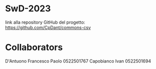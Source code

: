 # SwD-2023
link alla repository GitHub del progetto: https://github.com/CpDant/commons-csv
# Collaborators
D'Antuono Francesco Paolo 0522501767
Capobianco Ivan 0522501694
